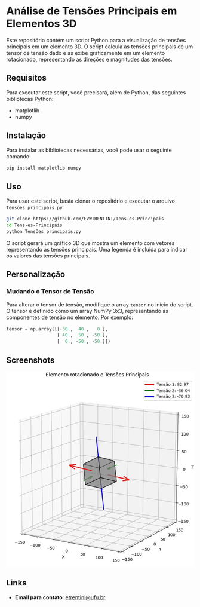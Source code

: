 # Análise de Tensões Principais em Elementos 3D

Este repositório contém um script Python para a visualização de tensões principais em um elemento 3D. O script calcula as tensões principais de um tensor de tensão dado e as exibe graficamente em um elemento rotacionado, representando as direções e magnitudes das tensões.

## Requisitos

Para executar este script, você precisará, além de Python, das seguintes bibliotecas Python:

- matplotlib
- numpy

## Instalação

Para instalar as bibliotecas necessárias, você pode usar o seguinte comando:

```bash
pip install matplotlib numpy
```

## Uso

Para usar este script, basta clonar o repositório e executar o arquivo `Tensões principais.py`:

```bash
git clone https://github.com/EVWTRENTINI/Tens-es-Principais
cd Tens-es-Principais
python Tensões principais.py
```

O script gerará um gráfico 3D que mostra um elemento com vetores representando as tensões principais. Uma legenda é incluída para indicar os valores das tensões principais.

## Personalização

### Mudando o Tensor de Tensão

Para alterar o tensor de tensão, modifique o array `tensor` no início do script. O tensor é definido como um array NumPy 3x3, representando as componentes de tensão no elemento. Por exemplo:

```python
tensor = np.array([[-30.,  40.,   0.],
                   [ 40.,  50., -50.],
                   [  0., -50., -50.]])
```      

## Screenshots
<p align="center">
  <img src="Screenshots/Screenshot_1.jpg" width="800" title="Screenshot 1">
</p>

## Links
* __Email para contato__: [etrentini@ufu.br](mailto:etrentini@ufu.br)
